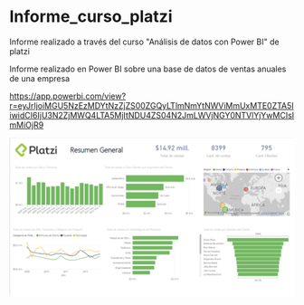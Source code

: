 # Informe_curso_platzi
Informe realizado a través del curso "Análisis de datos con Power BI" de platzi

Informe realizado en Power BI sobre una base de datos de ventas anuales de una empresa

https://app.powerbi.com/view?r=eyJrIjoiMGU5NzEzMDYtNzZjZS00ZGQyLTlmNmYtNWViMmUxMTE0ZTA5IiwidCI6IjU3N2ZjMWQ4LTA5MjItNDU4ZS04N2JmLWVjNGY0NTVlYjYwMCIsImMiOjR9

![ss_informe_platzi.png](https://github.com/ivnsnti/Informe_curso_platzi/blob/main/ss_informe_platzi.png)
